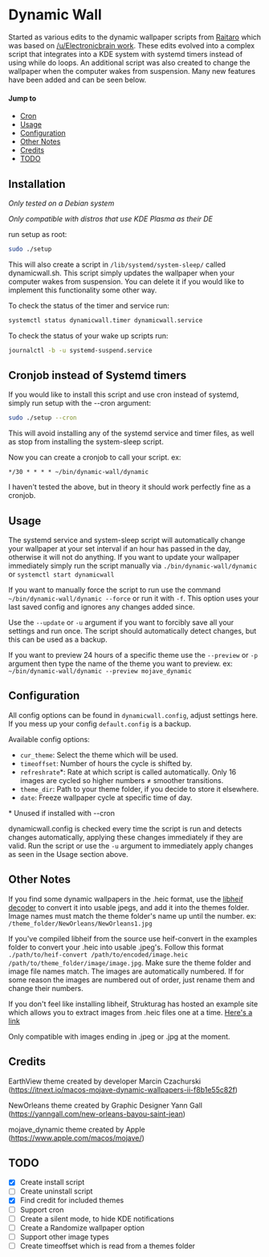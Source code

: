 # Dynamic Wall

Started as various edits to the dynamic wallpaper scripts from [Raitaro](https://gitlab.com/RaitaroH/dynamic-wall) which was based on [/u/Electronicbrain work](https://www.reddit.com/r/unixporn/comments/a7mga5/plasma_a_clone_of_macos_mojaves_dynamic_wallpaper/). These edits evolved into a complex script that integrates into a KDE system with systemd timers instead of using while do loops. An additional script was also created to change the wallpaper when the computer wakes from suspension. Many new features have been added and can be seen below.

#### Jump to

-   [Cron](#cronjob-instead-of-systemd-timers)
-   [Usage](#usage)
-   [Configuration](#configuration)
-   [Other Notes](#other-notes)
-   [Credits](#credits)
-   [TODO](#todo)

## Installation  
*Only tested on a Debian system*

*Only compatible with distros that use KDE Plasma as their DE*

run setup as root:
```sh
sudo ./setup
```

This will also create a script in `/lib/systemd/system-sleep/` called dynamicwall.sh. This script simply updates the wallpaper when your computer wakes from suspension. You can delete it if you would like to implement this functionality some other way.

To check the status of the timer and service run:
```sh
systemctl status dynamicwall.timer dynamicwall.service
```

To check the status of your wake up scripts run:
```sh
journalctl -b -u systemd-suspend.service
```

## Cronjob instead of Systemd timers

If you would like to install this script and use cron instead of systemd, simply run setup with the --cron argument:
```sh
sudo ./setup --cron
```

This will avoid installing any of the systemd service and timer files, as well as stop from installing the system-sleep script.

Now you can create a cronjob to call your script. ex:

`*/30 * * * * ~/bin/dynamic-wall/dynamic`

I haven't tested the above, but in theory it should work perfectly fine as a cronjob.

## Usage
The systemd service and system-sleep script will automatically change your wallpaper at your set interval if an hour has passed in the day, otherwise it will not do anything. If you want to update your wallpaper immediately simply run the script manually via `./bin/dynamic-wall/dynamic` or `systemctl start dynamicwall`

If you want to manually force the script to run use the command `~/bin/dynamic-wall/dynamic --force` or run it with `-f`. This option uses your last saved config and ignores any changes added since.

Use the `--update` or `-u` argument if you want to forcibly save all your settings and run once. The script should automatically detect changes, but this can be used as a backup.

If you want to preview 24 hours of a specific theme use the `--preview` or `-p` argument then type the name of the theme you want to preview. ex: `~/bin/dynamic-wall/dynamic --preview mojave_dynamic`

## Configuration
All config options can be found in `dynamicwall.config`, adjust settings here. If you mess up your config `default.config` is a backup.

Available config options:
*   `cur_theme`: Select the theme which will be used.
*   `timeoffset`: Number of hours the cycle is shifted by.
*   `refreshrate`\*: Rate at which script is called automatically. Only 16 images are cycled so higher numbers ≠ smoother transitions.
*   `theme_dir`: Path to your theme folder, if you decide to store it elsewhere.
*   `date`: Freeze wallpaper cycle at specific time of day.

\* Unused if installed with --cron

dynamicwall.config is checked every time the script is run and detects changes automatically, applying these changes immediately if they are valid. Run the script or use the `-u` argument to immediately apply changes as seen in the Usage section above.

## Other Notes

If you find some dynamic wallpapers in the .heic format, use the [libheif decoder](https://github.com/strukturag/libheif) to convert it into usable jpegs, and add it into the themes folder. Image names must match the theme folder's name up until the number. ex: `/theme_folder/NewOrleans/NewOrleans1.jpg`

If you've compiled libheif from the source use heif-convert in the examples folder to convert your .heic into usable .jpeg's. Follow this format `./path/to/heif-convert /path/to/encoded/image.heic /path/to/theme_folder/image/image.jpg`. Make sure the theme folder and image file names match. The images are automatically numbered. If for some reason the images are numbered out of order, just rename them and change their numbers.

If you don't feel like installing libheif, Strukturag has hosted an example site which allows you to extract images from .heic files one at a time. [Here's a link](https://strukturag.github.io/libheif/)

Only compatible with images ending in .jpeg or .jpg at the moment.

## Credits
EarthView theme created by developer Marcin Czachurski (<https://itnext.io/macos-mojave-dynamic-wallpapers-ii-f8b1e55c82f>)

NewOrleans theme created by Graphic Designer Yann Gall (<https://yanngall.com/new-orleans-bayou-saint-jean>)

mojave_dynamic theme created by Apple (<https://www.apple.com/macos/mojave/>)



## TODO
-   [x]  Create install script
-   [ ]  Create uninstall script
-   [x]  Find credit for included themes
-   [ ]  Support cron
-   [ ]  Create a silent mode, to hide KDE notifications
-   [ ]  Create a Randomize wallpaper option
-   [ ]  Support other image types
-   [ ]  Create timeoffset which is read from a themes folder
